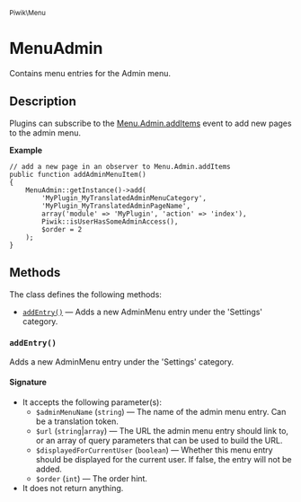 <small>Piwik\Menu</small>

MenuAdmin
=========

Contains menu entries for the Admin menu.

Description
-----------

Plugins can subscribe to the 
[Menu.Admin.addItems](#) event to add new pages to the admin menu.

**Example**

    // add a new page in an observer to Menu.Admin.addItems
    public function addAdminMenuItem()
    {
        MenuAdmin::getInstance()->add(
            'MyPlugin_MyTranslatedAdminMenuCategory',
            'MyPlugin_MyTranslatedAdminPageName',
            array('module' => 'MyPlugin', 'action' => 'index'),
            Piwik::isUserHasSomeAdminAccess(),
            $order = 2
        );
    }

Methods
-------

The class defines the following methods:

- [`addEntry()`](#addentry) &mdash; Adds a new AdminMenu entry under the 'Settings' category.

<a name="addentry" id="addentry"></a>
<a name="addEntry" id="addEntry"></a>
### `addEntry()`

Adds a new AdminMenu entry under the 'Settings' category.

#### Signature

- It accepts the following parameter(s):
    - `$adminMenuName` (`string`) &mdash; The name of the admin menu entry. Can be a translation token.
    - `$url` (`string`|`array`) &mdash; The URL the admin menu entry should link to, or an array of query parameters that can be used to build the URL.
    - `$displayedForCurrentUser` (`boolean`) &mdash; Whether this menu entry should be displayed for the current user. If false, the entry will not be added.
    - `$order` (`int`) &mdash; The order hint.
- It does not return anything.

